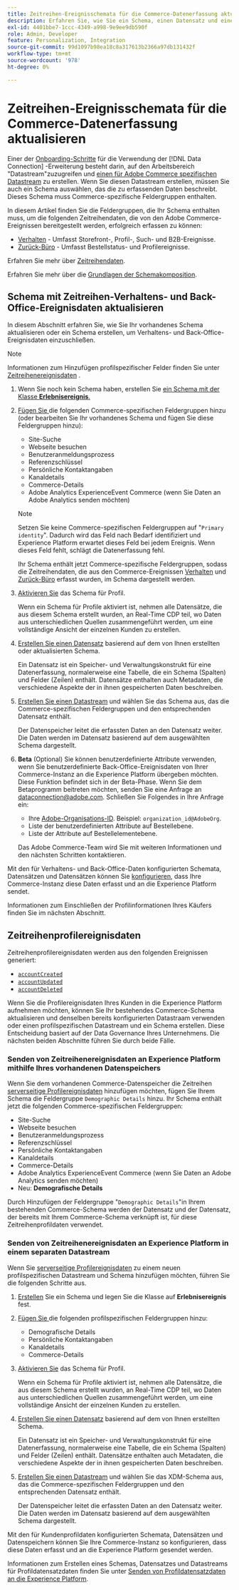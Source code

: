 ```yaml
---
title: Zeitreihen-Ereignisschemata für die Commerce-Datenerfassung aktualisieren
description: Erfahren Sie, wie Sie ein Schema, einen Datensatz und einen Datenspeicher erstellen, um Zeitreihenereignisdaten für die Datenerfassung in Commerce zu erfassen und zu senden.
exl-id: 4401bbe7-1ccc-4349-a998-9e9ee9db590f
role: Admin, Developer
feature: Personalization, Integration
source-git-commit: 99d1097b98ea18c8a317613b2366a97db131432f
workflow-type: tm+mt
source-wordcount: '978'
ht-degree: 0%

---
```


# Zeitreihen-Ereignisschemata für die Commerce-Datenerfassung aktualisieren

Einer der [Onboarding-Schritte](overview.md#onboarding-steps) für die Verwendung der [!DNL Data Connection] -Erweiterung besteht darin, auf den Arbeitsbereich &quot;Datastream&quot;zuzugreifen und [einen für Adobe Commerce spezifischen Datastream](https://experienceleague.adobe.com/docs/experience-platform/datastreams/overview.html) zu erstellen. Wenn Sie diesen Datastream erstellen, müssen Sie auch ein Schema auswählen, das die zu erfassenden Daten beschreibt. Dieses Schema muss Commerce-spezifische Feldergruppen enthalten.

In diesem Artikel finden Sie die Feldergruppen, die Ihr Schema enthalten muss, um die folgenden Zeitreihendaten, die von den Adobe Commerce-Ereignissen bereitgestellt werden, erfolgreich erfassen zu können:

- [Verhalten](events.md) - Umfasst Storefront-, Profil-, Such- und B2B-Ereignisse.
- [Zurück-Büro](events-backoffice.md) - Umfasst Bestellstatus- und Profilereignisse.

Erfahren Sie mehr über [Zeitreihendaten](data-ingestion.md).

Erfahren Sie mehr über die [Grundlagen der Schemakomposition](https://experienceleague.adobe.com/docs/experience-platform/xdm/schema/composition.html).

## Schema mit Zeitreihen-Verhaltens- und Back-Office-Ereignisdaten aktualisieren

In diesem Abschnitt erfahren Sie, wie Sie Ihr vorhandenes Schema aktualisieren oder ein Schema erstellen, um Verhaltens- und Back-Office-Ereignisdaten einzuschließen.

>[!NOTE]
>
>Informationen zum Hinzufügen profilspezifischer Felder finden Sie unter [Zeitreihenereignisdaten](#time-series-profile-event-data) .

1. Wenn Sie noch kein Schema haben, erstellen Sie [ein Schema mit der Klasse **Erlebnisereignis**.](https://experienceleague.adobe.com/docs/experience-platform/xdm/ui/resources/schemas.html#create)

1. [Fügen Sie ](https://experienceleague.adobe.com/docs/experience-platform/xdm/ui/resources/schemas.html#add-field-groups) die folgenden Commerce-spezifischen Feldergruppen hinzu (oder bearbeiten Sie Ihr vorhandenes Schema und fügen Sie diese Feldergruppen hinzu):

   - Site-Suche
   - Webseite besuchen
   - Benutzeranmeldungsprozess
   - Referenzschlüssel
   - Persönliche Kontaktangaben
   - Kanaldetails
   - Commerce-Details
   - Adobe Analytics ExperienceEvent Commerce (wenn Sie Daten an Adobe Analytics senden möchten)

   >[!NOTE]
   >
   > Setzen Sie keine Commerce-spezifischen Feldergruppen auf &quot;`Primary identity`&quot;. Dadurch wird das Feld nach Bedarf identifiziert und Experience Platform erwartet dieses Feld bei jedem Ereignis. Wenn dieses Feld fehlt, schlägt die Datenerfassung fehl.

   Ihr Schema enthält jetzt Commerce-spezifische Feldergruppen, sodass die Zeitreihendaten, die aus den Commerce-Ereignissen [Verhalten](events.md) und [Zurück-Büro](events-backoffice.md) erfasst wurden, im Schema dargestellt werden.

1. [Aktivieren Sie](https://experienceleague.adobe.com/docs/experience-platform/xdm/ui/resources/schemas.html#profile) das Schema für Profil.

   Wenn ein Schema für Profile aktiviert ist, nehmen alle Datensätze, die aus diesem Schema erstellt wurden, an Real-Time CDP teil, wo Daten aus unterschiedlichen Quellen zusammengeführt werden, um eine vollständige Ansicht der einzelnen Kunden zu erstellen.

1. [Erstellen Sie einen Datensatz](https://experienceleague.adobe.com/docs/platform-learn/implement-mobile-sdk/experience-cloud/platform.html#create-a-dataset) basierend auf dem von Ihnen erstellten oder aktualisierten Schema.

   Ein Datensatz ist ein Speicher- und Verwaltungskonstrukt für eine Datenerfassung, normalerweise eine Tabelle, die ein Schema (Spalten) und Felder (Zeilen) enthält. Datensätze enthalten auch Metadaten, die verschiedene Aspekte der in ihnen gespeicherten Daten beschreiben.

1. [Erstellen Sie einen Datastream](https://experienceleague.adobe.com/docs/experience-platform/datastreams/overview.html) und wählen Sie das Schema aus, das die Commerce-spezifischen Feldergruppen und den entsprechenden Datensatz enthält.

   Der Datenspeicher leitet die erfassten Daten an den Datensatz weiter. Die Daten werden im Datensatz basierend auf dem ausgewählten Schema dargestellt.

1. **Beta** (Optional) Sie können benutzerdefinierte Attribute verwenden, wenn Sie benutzerdefinierte Back-Office-Ereignisdaten von Ihrer Commerce-Instanz an die Experience Platform übergeben möchten. Diese Funktion befindet sich in der Beta-Phase. Wenn Sie dem Betaprogramm beitreten möchten, senden Sie eine Anfrage an [dataconnection@adobe.com](mailto:dataconnection@adobe.com). Schließen Sie Folgendes in Ihre Anfrage ein:

   - Ihre [Adobe-Organisations-ID](https://experienceleague.adobe.com/docs/core-services/interface/administration/organizations.html#concept_EA8AEE5B02CF46ACBDAD6A8508646255). Beispiel: `organization_id@AdobeOrg`.
   - Liste der benutzerdefinierten Attribute auf Bestellebene.
   - Liste der Attribute auf Bestellelementebene.

   Das Adobe Commerce-Team wird Sie mit weiteren Informationen und den nächsten Schritten kontaktieren.

Mit den für Verhaltens- und Back-Office-Daten konfigurierten Schemata, Datensätzen und Datensätzen können Sie [konfigurieren](connect-data.md#data-collection), dass Ihre Commerce-Instanz diese Daten erfasst und an die Experience Platform sendet.

Informationen zum Einschließen der Profilinformationen Ihres Käufers finden Sie im nächsten Abschnitt.

## Zeitreihenprofilereignisdaten

Zeitreihenprofilereignisdaten werden aus den folgenden Ereignissen generiert:

- [`accountCreated`](events-backoffice.md#accountcreated)
- [`accountUpdated`](events-backoffice.md#accountupdated)
- [`accountDeleted`](events-backoffice.md#accountdeleted)

Wenn Sie die Profilereignisdaten Ihres Kunden in die Experience Platform aufnehmen möchten, können Sie Ihr bestehendes Commerce-Schema aktualisieren und denselben bereits konfigurierten Datastraam verwenden oder einen profilspezifischen Datastream und ein Schema erstellen. Diese Entscheidung basiert auf der Data Governance Ihres Unternehmens. Die nächsten beiden Abschnitte führen Sie durch beide Fälle.

### Senden von Zeitreihenereignisdaten an Experience Platform mithilfe Ihres vorhandenen Datenspeichers

Wenn Sie dem vorhandenen Commerce-Datenspeicher die Zeitreihen [serverseitige Profilereignisdaten](events-backoffice.md#customer-profile-events-server-side) hinzufügen möchten, fügen Sie Ihrem Schema die Feldergruppe `Demographic Details` hinzu. Ihr Schema enthält jetzt die folgenden Commerce-spezifischen Feldergruppen:

- Site-Suche
- Webseite besuchen
- Benutzeranmeldungsprozess
- Referenzschlüssel
- Persönliche Kontaktangaben
- Kanaldetails
- Commerce-Details
- Adobe Analytics ExperienceEvent Commerce (wenn Sie Daten an Adobe Analytics senden möchten)
- Neu: **Demografische Details**

Durch Hinzufügen der Feldergruppe &quot;`Demographic Details`&quot;in Ihrem bestehenden Commerce-Schema werden der Datensatz und der Datensatz, der bereits mit Ihrem Commerce-Schema verknüpft ist, für diese Zeitreihenprofildaten verwendet.

### Senden von Zeitreihenereignisdaten an Experience Platform in einem separaten Datastream

Wenn Sie [serverseitige Profilereignisdaten](events-backoffice.md#customer-profile-events-server-side) zu einem neuen profilspezifischen Datastream und Schema hinzufügen möchten, führen Sie die folgenden Schritte aus.

1. [Erstellen](https://experienceleague.adobe.com/docs/experience-platform/xdm/ui/resources/schemas.html#create) Sie ein Schema und legen Sie die Klasse auf **Erlebnisereignis** fest.

1. [Fügen Sie ](https://experienceleague.adobe.com/docs/experience-platform/xdm/ui/resources/schemas.html#add-field-groups) die folgenden profilspezifischen Feldergruppen hinzu:

   - Demografische Details
   - Persönliche Kontaktangaben
   - Kanaldetails
   - Commerce-Details

1. [Aktivieren Sie](https://experienceleague.adobe.com/docs/experience-platform/xdm/ui/resources/schemas.html#profile) das Schema für Profil.

   Wenn ein Schema für Profile aktiviert ist, nehmen alle Datensätze, die aus diesem Schema erstellt wurden, an Real-Time CDP teil, wo Daten aus unterschiedlichen Quellen zusammengeführt werden, um eine vollständige Ansicht der einzelnen Kunden zu erstellen.

1. [Erstellen Sie einen Datensatz](https://experienceleague.adobe.com/docs/platform-learn/implement-mobile-sdk/experience-cloud/platform.html#create-a-dataset) basierend auf dem von Ihnen erstellten Schema.

   Ein Datensatz ist ein Speicher- und Verwaltungskonstrukt für eine Datenerfassung, normalerweise eine Tabelle, die ein Schema (Spalten) und Felder (Zeilen) enthält. Datensätze enthalten auch Metadaten, die verschiedene Aspekte der in ihnen gespeicherten Daten beschreiben.

1. [Erstellen Sie einen Datastream](https://experienceleague.adobe.com/docs/experience-platform/datastreams/overview.html) und wählen Sie das XDM-Schema aus, das die Commerce-spezifischen Feldergruppen und den entsprechenden Datensatz enthält.

   Der Datenspeicher leitet die erfassten Daten an den Datensatz weiter. Die Daten werden im Datensatz basierend auf dem ausgewählten Schema dargestellt.

Mit den für Kundenprofildaten konfigurierten Schemata, Datensätzen und Datenspeichern können Sie Ihre Commerce-Instanz so konfigurieren, dass diese Daten erfasst und an die Experience Platform gesendet werden.[](connect-data.md#data-collection)

Informationen zum Erstellen eines Schemas, Datensatzes und Datastreams für Profildatensatzdaten finden Sie unter [Senden von Profildatensatzdaten an die Experience Platform](profile-data.md).
